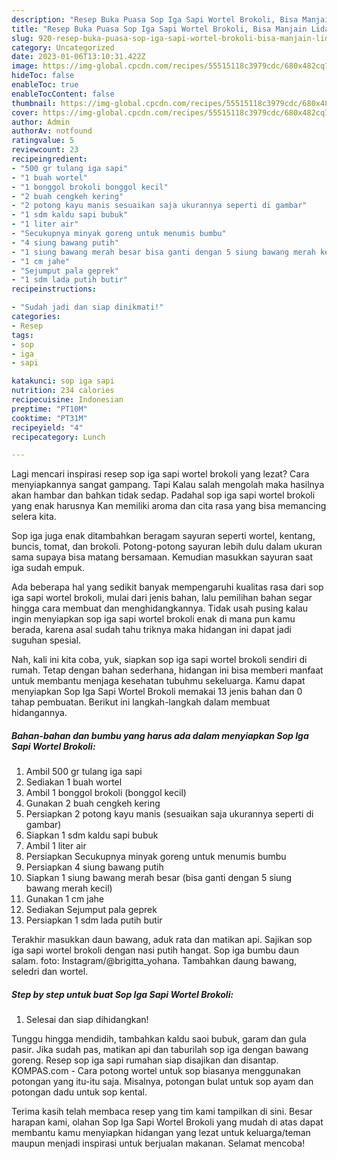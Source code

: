 ```yaml
---
description: "Resep Buka Puasa Sop Iga Sapi Wortel Brokoli, Bisa Manjain Lidah"
title: "Resep Buka Puasa Sop Iga Sapi Wortel Brokoli, Bisa Manjain Lidah"
slug: 920-resep-buka-puasa-sop-iga-sapi-wortel-brokoli-bisa-manjain-lidah
category: Uncategorized
date: 2023-01-06T13:10:31.422Z
image: https://img-global.cpcdn.com/recipes/55515118c3979cdc/680x482cq70/sop-iga-sapi-wortel-brokoli-foto-resep-utama.jpg
hideToc: false
enableToc: true
enableTocContent: false
thumbnail: https://img-global.cpcdn.com/recipes/55515118c3979cdc/680x482cq70/sop-iga-sapi-wortel-brokoli-foto-resep-utama.jpg
cover: https://img-global.cpcdn.com/recipes/55515118c3979cdc/680x482cq70/sop-iga-sapi-wortel-brokoli-foto-resep-utama.jpg
author: Admin
authorAv: notfound
ratingvalue: 5
reviewcount: 23
recipeingredient:
- "500 gr tulang iga sapi"
- "1 buah wortel"
- "1 bonggol brokoli bonggol kecil"
- "2 buah cengkeh kering"
- "2 potong kayu manis sesuaikan saja ukurannya seperti di gambar"
- "1 sdm kaldu sapi bubuk"
- "1 liter air"
- "Secukupnya minyak goreng untuk menumis bumbu"
- "4 siung bawang putih"
- "1 siung bawang merah besar bisa ganti dengan 5 siung bawang merah kecil"
- "1 cm jahe"
- "Sejumput pala geprek"
- "1 sdm lada putih butir"
recipeinstructions:

- "Sudah jadi dan siap dinikmati!"
categories:
- Resep
tags:
- sop
- iga
- sapi

katakunci: sop iga sapi 
nutrition: 234 calories
recipecuisine: Indonesian
preptime: "PT10M"
cooktime: "PT31M"
recipeyield: "4"
recipecategory: Lunch

---
```



Lagi mencari inspirasi resep sop iga sapi wortel brokoli yang lezat? Cara menyiapkannya sangat gampang. Tapi Kalau salah mengolah maka hasilnya akan hambar dan bahkan tidak sedap. Padahal sop iga sapi wortel brokoli yang enak harusnya Kan memiliki aroma dan cita rasa yang bisa memancing selera kita.


Sop iga juga enak ditambahkan beragam sayuran seperti wortel, kentang, buncis, tomat, dan brokoli. Potong-potong sayuran lebih dulu dalam ukuran sama supaya bisa matang bersamaan. Kemudian masukkan sayuran saat iga sudah empuk.

Ada beberapa hal yang sedikit banyak mempengaruhi kualitas rasa dari sop iga sapi wortel brokoli, mulai dari jenis bahan, lalu pemilihan bahan segar hingga cara membuat dan menghidangkannya. Tidak usah pusing kalau ingin menyiapkan sop iga sapi wortel brokoli enak di mana pun kamu berada, karena asal sudah tahu triknya maka hidangan ini dapat jadi suguhan spesial.


Nah, kali ini kita coba, yuk, siapkan sop iga sapi wortel brokoli sendiri di rumah. Tetap dengan bahan sederhana, hidangan ini bisa memberi manfaat untuk membantu menjaga kesehatan tubuhmu sekeluarga. Kamu dapat menyiapkan Sop Iga Sapi Wortel Brokoli memakai 13 jenis bahan dan 0 tahap pembuatan. Berikut ini langkah-langkah dalam membuat hidangannya.

<!--inarticleads1-->

##### Bahan-bahan dan bumbu yang harus ada dalam menyiapkan Sop Iga Sapi Wortel Brokoli:

1. Ambil 500 gr tulang iga sapi
1. Sediakan 1 buah wortel
1. Ambil 1 bonggol brokoli (bonggol kecil)
1. Gunakan 2 buah cengkeh kering
1. Persiapkan 2 potong kayu manis (sesuaikan saja ukurannya seperti di gambar)
1. Siapkan 1 sdm kaldu sapi bubuk
1. Ambil 1 liter air
1. Persiapkan Secukupnya minyak goreng untuk menumis bumbu
1. Persiapkan 4 siung bawang putih
1. Siapkan 1 siung bawang merah besar (bisa ganti dengan 5 siung bawang merah kecil)
1. Gunakan 1 cm jahe
1. Sediakan Sejumput pala geprek
1. Persiapkan 1 sdm lada putih butir


Terakhir masukkan daun bawang, aduk rata dan matikan api. Sajikan sop iga sapi wortel brokoli dengan nasi putih hangat. Sop iga bumbu daun salam. foto: Instagram/@brigitta_yohana. Tambahkan daung bawang, seledri dan wortel. 

<!--inarticleads2-->

##### Step by step untuk buat Sop Iga Sapi Wortel Brokoli:


1. Selesai dan siap dihidangkan!

Tunggu hingga mendidih, tambahkan kaldu saoi bubuk, garam dan gula pasir. Jika sudah pas, matikan api dan taburilah sop iga dengan bawang goreng. Resep sop iga sapi rumahan siap disajikan dan disantap. KOMPAS.com - Cara potong wortel untuk sop biasanya menggunakan potongan yang itu-itu saja. Misalnya, potongan bulat untuk sop ayam dan potongan dadu untuk sop kental. 

Terima kasih telah membaca resep yang tim kami tampilkan di sini. Besar harapan kami, olahan Sop Iga Sapi Wortel Brokoli yang mudah di atas dapat membantu kamu menyiapkan hidangan yang lezat untuk keluarga/teman maupun menjadi inspirasi untuk berjualan makanan. Selamat mencoba!
